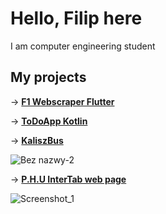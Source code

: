# Hello, Filip here

I am computer engineering student

## My projects

-> [**F1 Webscraper Flutter**](https://github.com/ToFifi098/F1-schedule-app)

-> [**ToDoApp Kotlin**](https://github.com/ToFifi098/TodoApp-Kotlin)

-> [**KaliszBus**](https://github.com/ToFifi098/KaliszBus)

![Bez nazwy-2](https://user-images.githubusercontent.com/88771960/175773247-d4909c46-d3a5-43ec-9cfd-04115246649b.png)

-> [**P.H.U InterTab web page**](https://github.com/ToFifi098/InterTab-webpage/tree/main)

![Screenshot_1](https://user-images.githubusercontent.com/88771960/175773726-3311ae6b-e303-4c1f-bc9e-f702e42e3d57.png)
